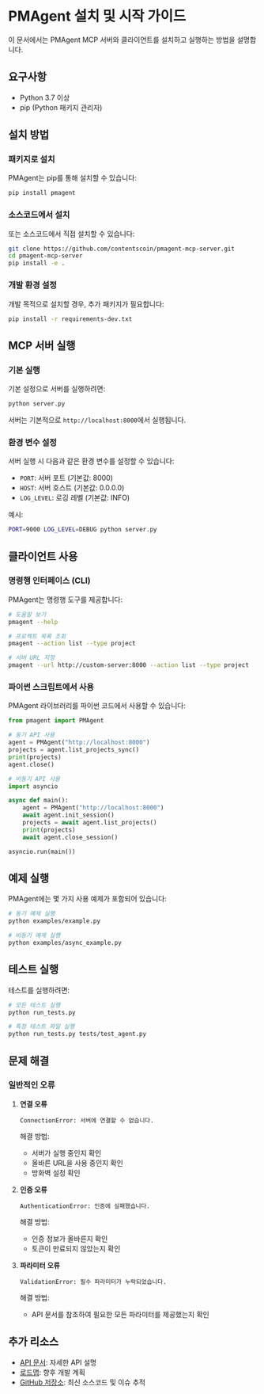 # PMAgent 설치 및 시작 가이드

이 문서에서는 PMAgent MCP 서버와 클라이언트를 설치하고 실행하는 방법을 설명합니다.

## 요구사항

- Python 3.7 이상
- pip (Python 패키지 관리자)

## 설치 방법

### 패키지로 설치

PMAgent는 pip를 통해 설치할 수 있습니다:

```bash
pip install pmagent
```

### 소스코드에서 설치

또는 소스코드에서 직접 설치할 수 있습니다:

```bash
git clone https://github.com/contentscoin/pmagent-mcp-server.git
cd pmagent-mcp-server
pip install -e .
```

### 개발 환경 설정

개발 목적으로 설치할 경우, 추가 패키지가 필요합니다:

```bash
pip install -r requirements-dev.txt
```

## MCP 서버 실행

### 기본 실행

기본 설정으로 서버를 실행하려면:

```bash
python server.py
```

서버는 기본적으로 `http://localhost:8000`에서 실행됩니다.

### 환경 변수 설정

서버 실행 시 다음과 같은 환경 변수를 설정할 수 있습니다:

- `PORT`: 서버 포트 (기본값: 8000)
- `HOST`: 서버 호스트 (기본값: 0.0.0.0)
- `LOG_LEVEL`: 로깅 레벨 (기본값: INFO)

예시:
```bash
PORT=9000 LOG_LEVEL=DEBUG python server.py
```

## 클라이언트 사용

### 명령행 인터페이스 (CLI)

PMAgent는 명령행 도구를 제공합니다:

```bash
# 도움말 보기
pmagent --help

# 프로젝트 목록 조회
pmagent --action list --type project

# 서버 URL 지정
pmagent --url http://custom-server:8000 --action list --type project
```

### 파이썬 스크립트에서 사용

PMAgent 라이브러리를 파이썬 코드에서 사용할 수 있습니다:

```python
from pmagent import PMAgent

# 동기 API 사용
agent = PMAgent("http://localhost:8000")
projects = agent.list_projects_sync()
print(projects)
agent.close()

# 비동기 API 사용
import asyncio

async def main():
    agent = PMAgent("http://localhost:8000")
    await agent.init_session()
    projects = await agent.list_projects()
    print(projects)
    await agent.close_session()

asyncio.run(main())
```

## 예제 실행

PMAgent에는 몇 가지 사용 예제가 포함되어 있습니다:

```bash
# 동기 예제 실행
python examples/example.py

# 비동기 예제 실행
python examples/async_example.py
```

## 테스트 실행

테스트를 실행하려면:

```bash
# 모든 테스트 실행
python run_tests.py

# 특정 테스트 파일 실행
python run_tests.py tests/test_agent.py
```

## 문제 해결

### 일반적인 오류

1. **연결 오류**
   
   ```
   ConnectionError: 서버에 연결할 수 없습니다.
   ```
   
   해결 방법:
   - 서버가 실행 중인지 확인
   - 올바른 URL을 사용 중인지 확인
   - 방화벽 설정 확인

2. **인증 오류**
   
   ```
   AuthenticationError: 인증에 실패했습니다.
   ```
   
   해결 방법:
   - 인증 정보가 올바른지 확인
   - 토큰이 만료되지 않았는지 확인

3. **파라미터 오류**
   
   ```
   ValidationError: 필수 파라미터가 누락되었습니다.
   ```
   
   해결 방법:
   - API 문서를 참조하여 필요한 모든 파라미터를 제공했는지 확인

## 추가 리소스

- [API 문서](./API.md): 자세한 API 설명
- [로드맵](./ROADMAP.md): 향후 개발 계획
- [GitHub 저장소](https://github.com/contentscoin/pmagent-mcp-server): 최신 소스코드 및 이슈 추적 